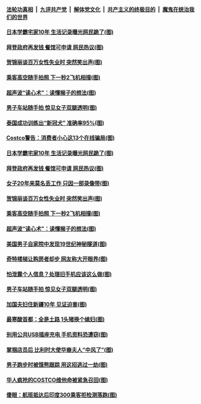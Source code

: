 ####  [法轮功真相](../../../../basic/blob/master/README.md?t=04271101) &nbsp;|&nbsp; [九评共产党](../../../../9ping.md/blob/master/README.md?t=04271101) &nbsp;|&nbsp; [解体党文化](../../../../jtdwh.md/blob/master/README.md?t=04271101)  &nbsp;|&nbsp; [共产主义的终极目的](../../../../gczydzjmd.md/blob/master/README.md?t=04271101) &nbsp;|&nbsp; [魔鬼在统治我们的世界](../../../../mgztzwmdsj.md/blob/master/README.md?t=04271101) 

#### [日本学霸宅家10年 生活记录曝光网民跪了(图)](../pages/p3/969932.md?t=04271101) 

#### [拜登政府再发钱 餐馆可申请 网民热议(图)](../pages/p3/969874.md?t=04271101) 

#### [贺锦丽谈百万女性失业时 突然笑出声(图)](../pages/p3/969860.md?t=04271101) 

#### [乘客高空随手拍照 下一秒2飞机相撞(图)](../pages/p3/969851.md?t=04271101) 

#### [超声波“读心术”：读懂猴子的想法(图)](../pages/p3/969850.md?t=04271101) 

#### [男子车站随手拍 惊见女子双腿透明(图)](../pages/p3/969364.md?t=04271101) 

#### [泰国成功训练出“新冠犬” 准确率95%(图)](../pages/p3/969967.md?t=04271101) 

#### [Costco警告：消费者小心这13个在线骗局(图)](../pages/p3/969965.md?t=04271101) 

#### [日本学霸宅家10年 生活记录曝光网民跪了(图)](../pages/p3/969932.md?t=04271101) 

#### [拜登政府再发钱 餐馆可申请 网民热议(图)](../pages/p3/969874.md?t=04271101) 

#### [女子20年来莫名丢工作 只因一部录像带(图)](../pages/p3/969898.md?t=04271101) 


#### [贺锦丽谈百万女性失业时 突然笑出声(图)](../pages/p3/969860.md?t=04271101) 

#### [乘客高空随手拍照 下一秒2飞机相撞(图)](../pages/p3/969851.md?t=04271101) 

#### [超声波“读心术”：读懂猴子的想法(图)](../pages/p3/969850.md?t=04271101) 

#### [美国男子自家院中发现19世纪神秘隧道(图)](../pages/p3/969813.md?t=04271101) 

#### [奇特楼梯让购房者却步 网友称大开眼界(图)](../pages/p3/969801.md?t=04271101) 

#### [怕泄露个人信息？处理旧手机应该这么做(图)](../pages/p3/969465.md?t=04271101) 

#### [男子车站随手拍 惊见女子双腿透明(图)](../pages/p3/969364.md?t=04271101) 

#### [加国夫妇住新疆10年 见证迫害(图)](../pages/p3/969700.md?t=04271101) 

#### [最寒酸首都：全是土路 1头猪换个媳妇(图)](../pages/p3/969358.md?t=04271101) 

#### [别用公共USB插座充电 手机资料恐遭窃(图)](../pages/p3/969693.md?t=04271101) 

#### [掌掴店员后 比利时大使华裔夫人“中风了”(图)](../pages/p3/969668.md?t=04271101) 

#### [男子跑步时被饿熊跟踪 用这招逃过一劫(图)](../pages/p3/969681.md?t=04271101) 

#### [华人疯抢的COSTCO维他命被紧急召回(图)](../pages/p3/969666.md?t=04271101) 

#### [傻眼：航班抵达后印度300乘客拒检测落跑(图)](../pages/p3/969661.md?t=04271101) 

